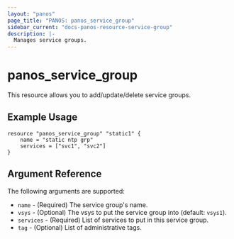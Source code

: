 ```yaml
---
layout: "panos"
page_title: "PANOS: panos_service_group"
sidebar_current: "docs-panos-resource-service-group"
description: |-
  Manages service groups.
---
```


# panos_service_group

This resource allows you to add/update/delete service groups.

## Example Usage

```hcl
resource "panos_service_group" "static1" {
    name = "static ntp grp"
    services = ["svc1", "svc2"]
}
```

## Argument Reference

The following arguments are supported:

* `name` - (Required) The service group's name.
* `vsys` - (Optional) The vsys to put the service group into (default:
  `vsys1`).
* `services` - (Required) List of services to put in this service group.
* `tag` - (Optional) List of administrative tags.
